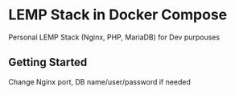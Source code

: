 # LEMP Stack in Docker Compose

Personal LEMP Stack (Nginx, PHP, MariaDB) for Dev purpouses

## Getting Started

Change Nginx port, DB name/user/password if needed 

